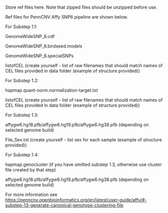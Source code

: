 Store ref files here. Note that zipped files should be unzipped before use.

Ref files for PennCNV Affy SNP6 pipeline are shown below.

For Substep 1.1:

GenomeWideSNP_6.cdf

GenomeWideSNP_6.birdseed.models

GenomeWideSNP_6.specialSNPs

listofCEL (create yourself - list of raw filenames that should match names of CEL files provided in data folder (example of structure provided))

For Substep 1.2: 

hapmap.quant-norm.normalization-target.txt

listofCEL (create yourself - list of raw filenames that should match names of CEL files provided in data folder (example of structure provided))

For Substep 1.3:

affygw6.hg18.pfb/affygw6.hg19.pfb/affygw6.hg38.pfb (depending on selected genome build)

File_Sex.txt (create yourself - list sex for each sample (example of structure provided))

For Substep 1.4:

hapmap.genocluster (if you have omitted substep 1.3, otherwise use cluster file created by that step)

affygw6.hg18.pfb/affygw6.hg19.pfb/affygw6.hg38.pfb (depending on selected genome build)

For more information see https://penncnv.openbioinformatics.org/en/latest/user-guide/affy/#-substep-13-generate-canonical-genotype-clustering-file


